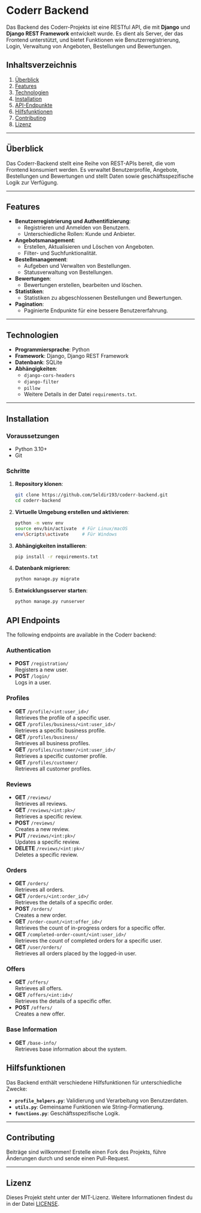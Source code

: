 # Coderr Backend

Das Backend des Coderr-Projekts ist eine RESTful API, die mit **Django** und **Django REST Framework** entwickelt wurde. Es dient als Server, der das Frontend unterstützt, und bietet Funktionen wie Benutzerregistrierung, Login, Verwaltung von Angeboten, Bestellungen und Bewertungen.

## Inhaltsverzeichnis
1. [Überblick](#überblick)
2. [Features](#features)
3. [Technologien](#technologien)
4. [Installation](#installation)
5. [API-Endpunkte](#api-endpunkte)
6. [Hilfsfunktionen](#hilfsfunktionen)
7. [Contributing](#contributing)
8. [Lizenz](#lizenz)

---

## Überblick

Das Coderr-Backend stellt eine Reihe von REST-APIs bereit, die vom Frontend konsumiert werden. Es verwaltet Benutzerprofile, Angebote, Bestellungen und Bewertungen und stellt Daten sowie geschäftsspezifische Logik zur Verfügung.

---

## Features

- **Benutzerregistrierung und Authentifizierung**:
  - Registrieren und Anmelden von Benutzern.
  - Unterschiedliche Rollen: Kunde und Anbieter.
- **Angebotsmanagement**:
  - Erstellen, Aktualisieren und Löschen von Angeboten.
  - Filter- und Suchfunktionalität.
- **Bestellmanagement**:
  - Aufgeben und Verwalten von Bestellungen.
  - Statusverwaltung von Bestellungen.
- **Bewertungen**:
  - Bewertungen erstellen, bearbeiten und löschen.
- **Statistiken**:
  - Statistiken zu abgeschlossenen Bestellungen und Bewertungen.
- **Pagination**:
  - Paginierte Endpunkte für eine bessere Benutzererfahrung.

---

## Technologien

- **Programmiersprache**: Python
- **Framework**: Django, Django REST Framework
- **Datenbank**: SQLite
- **Abhängigkeiten**: 
  - `django-cors-headers`
  - `django-filter`
  - `pillow`
  - Weitere Details in der Datei `requirements.txt`.

---

## Installation

### Voraussetzungen
- Python 3.10+
- Git

### Schritte

1. **Repository klonen**:
   ```bash
   git clone https://github.com/Seldir193/coderr-backend.git
   cd coderr-backend
   ```

2. **Virtuelle Umgebung erstellen und aktivieren**:
   ```bash
   python -m venv env
   source env/bin/activate  # Für Linux/macOS
   env\Scripts\activate     # Für Windows
   ```

3. **Abhängigkeiten installieren**:
   ```bash
   pip install -r requirements.txt
   ```

4. **Datenbank migrieren**:
   ```bash
   python manage.py migrate
   ```

5. **Entwicklungsserver starten**:
   ```bash
   python manage.py runserver
   ```

## API Endpoints

The following endpoints are available in the Coderr backend:

### Authentication
- **POST** `/registration/`  
  Registers a new user.
- **POST** `/login/`  
  Logs in a user.

### Profiles
- **GET** `/profile/<int:user_id>/`  
  Retrieves the profile of a specific user.
- **GET** `/profiles/business/<int:user_id>/`  
  Retrieves a specific business profile.
- **GET** `/profiles/business/`  
  Retrieves all business profiles.
- **GET** `/profiles/customer/<int:user_id>/`  
  Retrieves a specific customer profile.
- **GET** `/profiles/customer/`  
  Retrieves all customer profiles.

### Reviews
- **GET** `/reviews/`  
  Retrieves all reviews.
- **GET** `/reviews/<int:pk>/`  
  Retrieves a specific review.
- **POST** `/reviews/`  
  Creates a new review.
- **PUT** `/reviews/<int:pk>/`  
  Updates a specific review.
- **DELETE** `/reviews/<int:pk>/`  
  Deletes a specific review.

### Orders
- **GET** `/orders/`  
  Retrieves all orders.
- **GET** `/orders/<int:order_id>/`  
  Retrieves the details of a specific order.
- **POST** `/orders/`  
  Creates a new order.
- **GET** `/order-count/<int:offer_id>/`  
  Retrieves the count of in-progress orders for a specific offer.
- **GET** `/completed-order-count/<int:user_id>/`  
  Retrieves the count of completed orders for a specific user.
- **GET** `/user/orders/`  
  Retrieves all orders placed by the logged-in user.

### Offers
- **GET** `/offers/`  
  Retrieves all offers.
- **GET** `/offers/<int:id>/`  
  Retrieves the details of a specific offer.
- **POST** `/offers/`  
  Creates a new offer.

### Base Information
- **GET** `/base-info/`  
  Retrieves base information about the system.


## Hilfsfunktionen

Das Backend enthält verschiedene Hilfsfunktionen für unterschiedliche Zwecke:

- **`profile_helpers.py`**: Validierung und Verarbeitung von Benutzerdaten.
- **`utils.py`**: Gemeinsame Funktionen wie String-Formatierung.
- **`functions.py`**: Geschäftsspezifische Logik.

---

## Contributing

Beiträge sind willkommen! Erstelle einen Fork des Projekts, führe Änderungen durch und sende einen Pull-Request.

---

## Lizenz

Dieses Projekt steht unter der MIT-Lizenz. Weitere Informationen findest du in der Datei [LICENSE](LICENSE).
